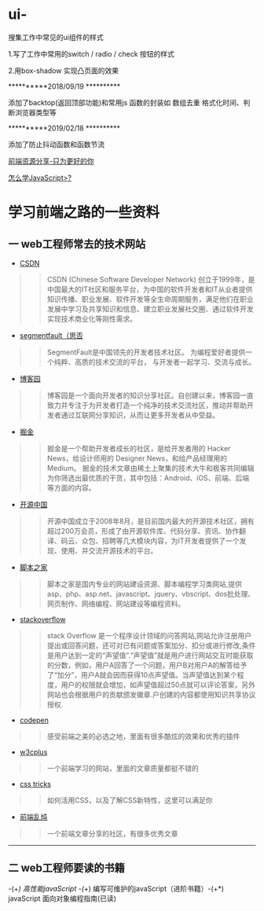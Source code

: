 # ui-
搜集工作中常见的ui组件的样式

1.写了工作中常用的switch / radio / check 按钮的样式

2.用box-shadow 实现凸页面的效果

**********2018/09/19 **********

添加了backtop(返回顶部功能)和常用js 函数的封装如 数组去重 格式化时间、判断浏览器类型等

**********2019/02/18 **********

添加了防止抖动函数和函数节流

[前端资源分享-只为更好的你](https://blog.csdn.net/qq_40126542/article/details/80292310)

[怎么学JavaScript>?](https://www.qdfuns.com/article/17398/d3f6dd40e2d3ff15b209810dfa98be0b.html)

学习前端之路的一些资料
====
一 web工程师常去的技术网站
----
* [CSDN](https://www.csdn.net/)
>> CSDN (Chinese Software Developer Network) 创立于1999年，是中国最大的IT社区和服务平台，为中国的软件开发者和IT从业者提供知识传播、职业发展、软件开发等全生命周期服务，满足他们在职业发展中学习及共享知识和信息、建立职业发展社交圈、通过软件开发实现技术商业化等刚性需求。
* [segmentfault（思否](https://segmentfault.com/)
>>SegmentFault是中国领先的开发者技术社区。 为编程爱好者提供一个纯粹、高质的技术交流的平台， 与开发者一起学习、交流与成长。
* [博客园](https://www.cnblogs.com/)
>>博客园是一个面向开发者的知识分享社区。自创建以来，博客园一直致力并专注于为开发者打造一个纯净的技术交流社区，推动并帮助开发者通过互联网分享知识，从而让更多开发者从中受益。
* [掘金](https://juejin.im/)
>>掘金是一个帮助开发者成长的社区，是给开发者用的 Hacker News，给设计师用的 Designer News，和给产品经理用的 Medium。
掘金的技术文章由稀土上聚集的技术大牛和极客共同编辑为你筛选出最优质的干货，其中包括：Android、iOS、前端、后端等方面的内容。
* [开源中国](https://www.oschina.net/)
>> 开源中国成立于2008年8月，是目前国内最大的开源技术社区，拥有超过200万会员，形成了由开源软件库、代码分享、资讯、协作翻译、码云、众包、招聘等几大模块内容，为IT开发者提供了一个发现、使用、并交流开源技术的平台。
* [脚本之家](http://www.jb51.net/)
>> 脚本之家是国内专业的网站建设资源、脚本编程学习类网站,提供asp、php、asp.net、javascript、jquery、vbscript、dos批处理、网页制作、网络编程、网站建设等编程资料。
* [stackoverflow](https://stackoverflow.com/)
>> stack Overflow 是一个程序设计领域的问答网站,网站允许注册用户提出或回答问题，还可对已有问题或答案加分、扣分或进行修改,条件是用户达到一定的“声望值”.“声望值”就是用户进行网站交互时能获取的分数，例如，用户A回答了一个问题，用户B对用户A的解答给予了“加分”，用户A就会因而获得10点声望值。当声望值达到某个程度，用户的权限就会增加，如声望值超过50点就可以评论答案，另外网站也会根据用户的贡献颁发徽章.户创建的内容都使用知识共享协议授权.
* [codepen](https://codepen.io/)
>> 感受前端之美的必选之地，里面有很多酷炫的效果和优秀的插件
* [w3cplus](https://www.w3cplus.com/)
>> 一个前端学习的网站，里面的文章质量都挺不错的
* [css tricks](https://css-tricks.com/)
>> 如何活用CSS，以及了解CSS新特性，这里可以满足你
* [前端乱炖](http://www.html-js.com/)
>>  一个前端文章分享的社区，有很多优秀文章
___________________________________________________________________

二 web工程师要读的书籍
------
-(+*) 高性能javaScript -(+*) 编写可维护的javaScript（进阶书籍）-(+*) javaScript 面向对象编程指南(已读)





 

